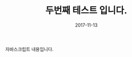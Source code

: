 ﻿---
layout:  post 
title:  "두번째 테스트 입니다."
date: 2017-11-13
categories: javascript
tags: javascript
---

자바스크립트 내용입니다. 